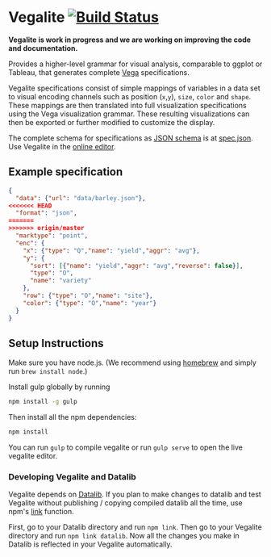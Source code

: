 # Vegalite [![Build Status](https://travis-ci.org/uwdata/vegalite.svg)](https://travis-ci.org/uwdata/vegalite)

**Vegalite is work in progress and we are working on improving the code and documentation.**

Provides a higher-level grammar for visual analysis, comparable to ggplot or Tableau, that generates complete [Vega](https://vega.github.io/) specifications.

Vegalite specifications consist of simple mappings of variables in a data set to visual encoding channels such as position (`x`,`y`), `size`, `color` and `shape`. These mappings are then translated into full visualization specifications using the Vega visualization grammar. These resulting visualizations can then be exported or further modified to customize the display.

The complete schema for specifications as [JSON schema](http://json-schema.org/) is at [spec.json](https://uwdata.github.io/vegalite/spec.json). Use Vegalite in the [online editor](https://uwdata.github.io/vegalite/).

## Example specification

```json
{
  "data": {"url": "data/barley.json"},
<<<<<<< HEAD
  "format": "json",
=======
>>>>>>> origin/master
  "marktype": "point",
  "enc": {
    "x": {"type": "Q","name": "yield","aggr": "avg"},
    "y": {
      "sort": [{"name": "yield","aggr": "avg","reverse": false}],
      "type": "O",
      "name": "variety"
    },
    "row": {"type": "O","name": "site"},
    "color": {"type": "O","name": "year"}
  }
}
```

## Setup Instructions

Make sure you have node.js. (We recommend using [homebrew](http://brew.sh) and simply run `brew install node`.)

Install gulp  globally by running

```sh
npm install -g gulp
```

Then install all the npm dependencies:

```sh
npm install
```

You can run `gulp` to compile vegalite or run `gulp serve` to open the live vegalite editor.

### Developing Vegalite and Datalib

Vegalite depends on [Datalib](https://github.com/uwdata/datalib).
If you plan to make changes to datalib and test Vegalite without publishing / copying compiled datalib all the time, use npm's [link](http://justjs.com/posts/npm-link-developing-your-own-npm-modules-without-tears) function.

First, go to your Datalib directory and run `npm link`.
Then go to your Vegalite directory and run `npm link datalib`.
Now all the changes you make in Datalib is reflected in your Vegalite automatically.


